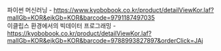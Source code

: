 파이썬 머신러닝 - https://www.kyobobook.co.kr/product/detailViewKor.laf?mallGb=KOR&ejkGb=KOR&barcode=9791187497035  
이클립스 환경에서의 빅데이터 프로그래밍 - https://kyobobook.co.kr/product/detailViewKor.laf?mallGb=KOR&ejkGb=KOR&barcode=9788993827897&orderClick=JAj  
